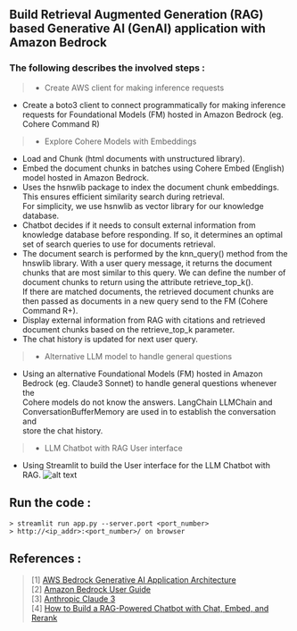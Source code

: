 ## Build Retrieval Augmented Generation (RAG) based Generative AI (GenAI) application with Amazon Bedrock
### The following describes the involved steps : 
> - Create AWS client for making inference requests
  - Create a boto3 client to connect programmatically for making inference requests for Foundational Models (FM) hosted in Amazon Bedrock (eg. Cohere Command R)

> - Explore Cohere Models with Embeddings
  - Load and Chunk (html documents with unstructured library).
  - Embed the document chunks in batches using Cohere Embed (English) model hosted in Amazon Bedrock.
  - Uses the hsnwlib package to index the document chunk embeddings.  This ensures efficient similarity search during retrieval.  \
    For simplicity, we use hsnwlib as vector library for our knowledge database.
  - Chatbot decides if it needs to consult external information from knowledge database before responding.  If so, it determines an optimal \
    set of search queries to use for documents retrieval.
  - The document search is performed by the knn_query() method from the hnswlib library.  With a user query message, it returns the document \
    chunks that are most similar to this query.  We can define the number of document chunks to return using the attribute retrieve_top_k().  \
    If there are matched documents, the retrieved document chunks are then passed as documents in a new query send to the FM (Cohere Command R+).
  - Display external information from RAG with citations and retrieved document chunks based on the retrieve_top_k parameter.
  - The chat history is updated for next user query.

> - Alternative LLM model to handle general questions
  - Using an alternative Foundational Models (FM) hosted in Amazon Bedrock (eg. Claude3 Sonnet) to handle general questions whenever the \
    Cohere models do not know the answers.  LangChain LLMChain and ConversationBufferMemory are used in to establish the conversation and \
    store the chat history.

> - LLM Chatbot with RAG User interface
  - Using Streamlit to build the User interface for the LLM Chatbot with RAG.
![alt text](https://github.com/samaujs/Gen-AI/images/Amazon_Bedrock_RAG_Chatbot_LOL.png?raw=true)

## Run the code :
```
> streamlit run app.py --server.port <port_number>
> http://<ip_addr>:<port_number>/ on browser
```

## References :<br>
>[1] [AWS Bedrock Generative AI Application Architecture](https://community.aws/content/2f2d59922DQNz3iH1pCTeudpmhv/aws-bedrock-generative-ai-application-architecture)<br>
>[2] [Amazon Bedrock User Guide](https://docs.aws.amazon.com/bedrock/latest/userguide/what-is-bedrock.html)<br>
>[3] [Anthropic Claude 3](https://docs.anthropic.com/claude/docs/models-overview)<br>
>[4] [How to Build a RAG-Powered Chatbot with Chat, Embed, and Rerank](https://cohere.com/blog/rag-chatbot#embed-the-document-chunks)<br>
